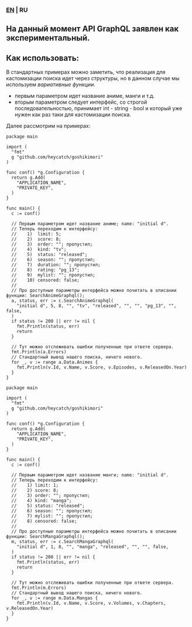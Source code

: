 ### [EN](https://github.com/heycatch/goshikimori/blob/master/graphql/README.md) | RU

## На данный момент API GraphQL заявлен как экспериментальный.

## Как использовать:
В стандартных примерах можно заметить, что реализация для кастомизации
поиска идет через структуры, но в данном случае мы используем *вариативные функции*.
  - первым параметром идет название аниме, манги и т.д.
  - вторым параметром следует интерфейс, со строгой последовательностью,
    принимает int - string - bool и который уже нужен как раз таки для кастомизации поиска.

Далее рассмотрим на примерах:
```golang
package main

import (
  "fmt"
  g "github.com/heycatch/goshikimori"
)

func conf() *g.Configuration {
  return g.Add(
    "APPLICATION_NAME",
    "PRIVATE_KEY",
  )
}

func main() {
  c := conf()

  // Первым параметром идет название аниме; name: "initial d".
  // Теперь переходим к интерфейсу:
  //    1)  limit: 5;
  //    2)  score: 8;
  //    3)  order: ""; пропустил;
  //    4)  kind: "tv";
  //    5)  status: "released";
  //    6)  season: ""; пропустил;
  //    7)  duration: ""; пропустил;
  //    8)  rating: "pg_13";
  //    9)  mylist: ""; пропустил;
  //    10) censored: false;
  //
  // Про доступные параметры интерфейса можно почитать в описании функции: SearchAnimeGraphql();
  a, status, err := c.SearchAnimeGraphql(
    "initial d", 5, 8, "", "tv", "released", "", "", "pg_13", "", false,
  )
  if status != 200 || err != nil {
    fmt.Println(status, err)
    return
  }

  // Тут можно отслеживать ошибки полученные при ответе сервера.
  fmt.Println(a.Errors)
  // Стандартный вывод нашего поиска, ничего нового.
  for _, v := range a.Data.Animes {
    fmt.Println(v.Id, v.Name, v.Score, v.Episodes, v.ReleasedOn.Year)
  }
}
```
```golang
package main

import (
  "fmt"
  g "github.com/heycatch/goshikimori"
)

func conf() *g.Configuration {
  return g.Add(
    "APPLICATION_NAME",
    "PRIVATE_KEY",
  )
}

func main() {
  c := conf()

  // Первым параметром идет название манги; name: "initial d".
  // Теперь переходим к интерфейсу:
  //    1) limit: 1;
  //    2) score: 8;
  //    3) order: ""; пропустил;
  //    4) kind: "manga";
  //    5) status: "released";
  //    6) season: ""; пропустил;
  //    7) mylist: ""; пропустил;
  //    8) censored: false;
  //
  // Про доступные параметры интерфейса можно почитать в описании функции: SearchMangaGraphql();
  m, status, err := c.SearchMangaGraphql(
    "initial d", 1, 8, "", "manga", "released", "", "", false,
  )
  if status != 200 || err != nil {
    fmt.Println(status, err)
    return
  }

  // Тут можно отслеживать ошибки полученные при ответе сервера.
  fmt.Println(m.Errors)
  // Стандартный вывод нашего поиска, ничего нового.
  for _, v := range m.Data.Mangas {
    fmt.Println(v.Id, v.Name, v.Score, v.Volumes, v.Chapters, v.ReleasedOn.Year)
  }
}
```
